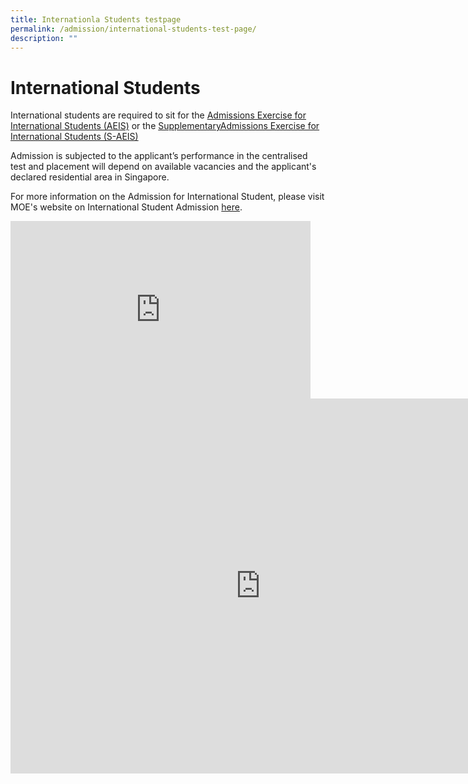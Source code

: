 ```yaml
---
title: Internationla Students testpage
permalink: /admission/international-students-test-page/
description: ""
---
```

# **International Students**

International students are required to sit for the&nbsp;[Admissions Exercise for International Students (AEIS)](https://www.moe.gov.sg/international-students/aeis)&nbsp;or the&nbsp;[SupplementaryAdmissions Exercise for International Students (S-AEIS)](https://www.moe.gov.sg/international-students/s-aeis)

Admission is subjected to the applicant’s performance in the centralised test and placement will depend on available vacancies and the applicant's declared residential area in Singapore.

For more information on the Admission for International Student, please visit MOE's website on International Student Admission&nbsp;[here](https://www.moe.gov.sg/international-students).

<iframe src="https://docs.google.com/presentation/d/e/2PACX-1vTCkgfIMaDX2hCblRUGtIQSKN22QuStKIIYnY61JaDXqSFb43Ovfudg5TApX2c4dIZI-hz5MFS4unaj/embed?start=true&amp;loop=true&amp;delayms=3000" frameborder="0" width="480" height="284" allowfullscreen="false"></iframe>
<br>
<iframe scrolling="no" frameborder="0" height="600" width="800" style="border: 0" src="https://calendar.google.com/calendar/embed?src=c_classroom678ba022%40group.calendar.google.com&amp;ctz=Asia%2FSingapore"></iframe>